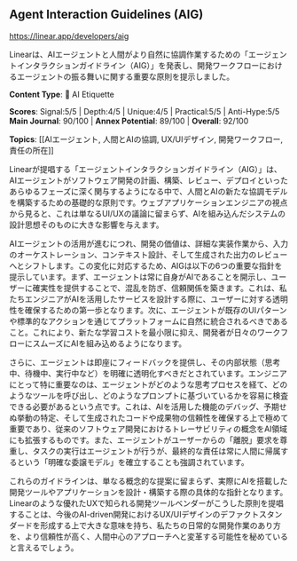 ## Agent Interaction Guidelines (AIG)

https://linear.app/developers/aig

Linearは、AIエージェントと人間がより自然に協調作業するための「エージェントインタラクションガイドライン（AIG）」を発表し、開発ワークフローにおけるエージェントの振る舞いに関する重要な原則を提示しました。

**Content Type**: 🤝 AI Etiquette

**Scores**: Signal:5/5 | Depth:4/5 | Unique:4/5 | Practical:5/5 | Anti-Hype:5/5
**Main Journal**: 90/100 | **Annex Potential**: 89/100 | **Overall**: 92/100

**Topics**: [[AIエージェント, 人間とAIの協調, UX/UIデザイン, 開発ワークフロー, 責任の所在]]

Linearが提唱する「エージェントインタラクションガイドライン（AIG）」は、AIエージェントがソフトウェア開発の計画、構築、レビュー、デプロイといったあらゆるフェーズに深く関与するようになる中で、人間とAIの新たな協調モデルを構築するための基礎的な原則です。ウェブアプリケーションエンジニアの視点から見ると、これは単なるUI/UXの議論に留まらず、AIを組み込んだシステムの設計思想そのものに大きな影響を与えます。

AIエージェントの活用が進むにつれ、開発の価値は、詳細な実装作業から、入力のオーケストレーション、コンテキスト設計、そして生成された出力のレビューへとシフトします。この変化に対応するため、AIGは以下の6つの重要な指針を提示しています。まず、エージェントは常に自身がAIであることを開示し、ユーザーに確実性を提供することで、混乱を防ぎ、信頼関係を築きます。これは、私たちエンジニアがAIを活用したサービスを設計する際に、ユーザーに対する透明性を確保するための第一歩となります。次に、エージェントが既存のUIパターンや標準的なアクションを通じてプラットフォームに自然に統合されるべきであること。これにより、新たな学習コストを最小限に抑え、開発者が日々のワークフローにスムーズにAIを組み込めるようになります。

さらに、エージェントは即座にフィードバックを提供し、その内部状態（思考中、待機中、実行中など）を明確に透明化すべきだとされています。エンジニアにとって特に重要なのは、エージェントがどのような思考プロセスを経て、どのようなツールを呼び出し、どのようなプロンプトに基づいているかを容易に検査できる必要があるという点です。これは、AIを活用した機能のデバッグ、予期せぬ挙動の特定、そして生成されたコードや成果物の信頼性を確保する上で極めて重要であり、従来のソフトウェア開発におけるトレーサビリティの概念をAI領域にも拡張するものです。また、エージェントがユーザーからの「離脱」要求を尊重し、タスクの実行はエージェントが行うが、最終的な責任は常に人間に帰属するという「明確な委譲モデル」を確立することも強調されています。

これらのガイドラインは、単なる概念的な提案に留まらず、実際にAIを搭載した開発ツールやアプリケーションを設計・構築する際の具体的な指針となります。Linearのような優れたUXで知られる開発ツールベンダーがこうした原則を提唱することは、今後のAI-driven開発におけるUX/UIデザインのデファクトスタンダードを形成する上で大きな意味を持ち、私たちの日常的な開発作業のあり方を、より信頼性が高く、人間中心のアプローチへと変革する可能性を秘めていると言えるでしょう。